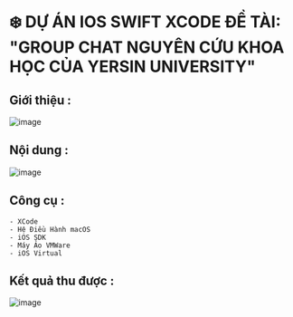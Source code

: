 # ❄️ DỰ ÁN IOS SWIFT XCODE ĐỀ TÀI: "GROUP CHAT NGUYÊN CỨU KHOA HỌC CỦA YERSIN UNIVERSITY"


## **Giới thiệu :**
![image](https://github.com/user-attachments/assets/04a7215c-eb80-4757-8e81-6fb670e2459f)

## **Nội dung :**

![image](https://github.com/user-attachments/assets/9ebf82d1-4d24-4752-97e8-0d7fd2f234a3)

## **Công cụ :** 
```
- XCode
- Hệ Điều Hành macOS
- iOS SDK
- Máy Ảo VMWare
- iOS Virtual
```
## **Kết quả thu được :**

![image](https://github.com/user-attachments/assets/55f191ec-3b03-48bd-91bc-0e5cecd912e4)
